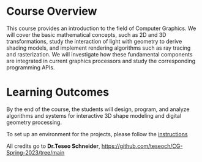 # Course Overview
This course provides an introduction to the field of Computer Graphics. 
We will cover the basic mathematical concepts, such as 2D and 3D transformations, study the interaction of light with geometry to derive shading models, and implement rendering algorithms such as ray tracing and rasterization. 
We will investigate how these fundamental components are integrated in current graphics processors and study the corresponding programming APIs.

# Learning Outcomes
By the end of the course, the students will design, program, and analyze algorithms and systems for interactive 3D shape modeling and digital geometry processing.

To set up an environment for the projects, please follow the [instructions](https://github.com/teseoch/CG-Spring-2023/blob/main/Rules.md)

All credits go to **Dr.Teseo Schneider**, https://github.com/teseoch/CG-Spring-2023/tree/main
